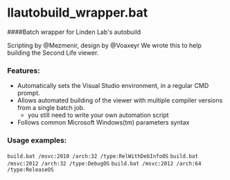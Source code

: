 llautobuild_wrapper.bat
=======================

####Batch wrapper for Linden Lab's autobuild

Scripting by @Mezmenir, design by @Voaxeyr
We wrote this to help building the Second Life viewer.

### Features:
 - Automatically sets the Visual Studio environment, in a regular CMD prompt.
 - Allows automated building of the viewer with multiple compiler versions from a single batch job.
    * you still need to write your own automation script
 - Follows common Microsoft Windows(tm) parameters syntax
 
### Usage examples:

``build.bat /msvc:2010 /arch:32 /type:RelWithDebInfoOS``
``build.bat /msvc:2012 /arch:32 /type:DebugOS``
``build.bat /msvc:2012 /arch:64 /type:ReleaseOS``
